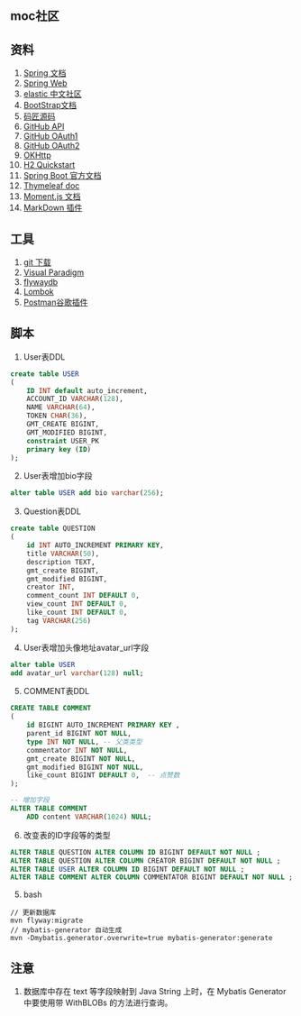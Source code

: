 ## moc社区

## 资料
1. [Spring 文档](https://spring.io/guides)
2. [Spring Web](https://spring.io/guides/gs/serving-web-content)
3. [elastic 中文社区](https://elasticsearch.cn/explore)
4. [BootStrap文档](https://v3.bootcss.com/getting-started)
5. [码匠源码](https://github.com/codedrinker/community)
6. [GitHub API](https://developer.github.com)
7. [GitHub OAuth1](https://developer.github.com/apps/building-oauth-apps/creating-an-oauth-app)
8. [GitHub OAuth2](https://developer.github.com/apps/building-oauth-apps/authorizing-oauth-apps)
9. [OKHttp](https://square.github.io/okhttp)
10. [H2 Quickstart](http://www.h2database.com/html/quickstart.html)
11. [Spring Boot 官方文档](https://docs.spring.io/spring/docs/current/spring-framework-reference/web.html#mvc-config-interceptors)
12. [Thymeleaf doc](https://www.thymeleaf.org/doc/tutorials/3.0/usingthymeleaf.html#introducing-thymeleaf)
13. [Moment.js 文档](http://momentjs.cn/docs/)
14. [MarkDown 插件](https://pandao.github.io/editor.md/)

## 工具
1. [git 下载](https://git-scm.com/downloads)
2. [Visual Paradigm](https://www.visual-paradigm.com)
3. [flywaydb](https://flywaydb.org/getstarted/firststeps/maven#creating-the-first-migration)
4. [Lombok](https://projectlombok.org/features/all)
5. [Postman谷歌插件](https://chrome.google.com/webstore/detail/tabbed-postman-rest-clien/coohjcphdfgbiolnekdpbcijmhambjff)

## 脚本
1. User表DDL
```sql
create table USER
(
	ID INT default auto_increment,
	ACCOUNT_ID VARCHAR(128),
	NAME VARCHAR(64),
	TOKEN CHAR(36),
	GMT_CREATE BIGINT,
	GMT_MODIFIED BIGINT,
	constraint USER_PK
	primary key (ID)
);
```
2. User表增加bio字段
```sql
alter table USER add bio varchar(256);
```
3. Question表DDL
```sql
create table QUESTION
(
	id INT AUTO_INCREMENT PRIMARY KEY,
	title VARCHAR(50),
	description TEXT,
	gmt_create BIGINT,
	gmt_modified BIGINT,
	creator INT,
	comment_count INT DEFAULT 0,
	view_count INT DEFAULT 0,
	like_count INT DEFAULT 0,
	tag VARCHAR(256)
);
```
4. User表增加头像地址avatar_url字段
```sql
alter table USER
add avatar_url varchar(128) null;
```

5. COMMENT表DDL
```sql
CREATE TABLE COMMENT
(
	id BIGINT AUTO_INCREMENT PRIMARY KEY ,
	parent_id BIGINT NOT NULL,
	type INT NOT NULL, -- 父类类型
	commentator INT NOT NULL,
	gmt_create BIGINT NOT NULL,
	gmt_modified BIGINT NOT NULL,
	like_count BIGINT DEFAULT 0,  -- 点赞数
);

-- 增加字段
ALTER TABLE COMMENT
	ADD content VARCHAR(1024) NULL;
```

6. 改变表的ID字段等的类型
```sql
ALTER TABLE QUESTION ALTER COLUMN ID BIGINT DEFAULT NOT NULL ;
ALTER TABLE QUESTION ALTER COLUMN CREATOR BIGINT DEFAULT NOT NULL ;
ALTER TABLE USER ALTER COLUMN ID BIGINT DEFAULT NOT NULL ;
ALTER TABLE COMMENT ALTER COLUMN COMMENTATOR BIGINT DEFAULT NOT NULL ;
```

5. bash
```shell
// 更新数据库
mvn flyway:migrate
// mybatis-generator 自动生成
mvn -Dmybatis.generator.overwrite=true mybatis-generator:generate
```

## 注意
1. 数据库中存在 text 等字段映射到 Java String 上时，在 Mybatis Generator 中要使用带 WithBLOBs 的方法进行查询。